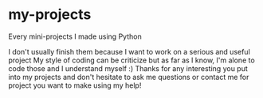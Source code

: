 # my-projects
Every mini-projects I made using Python

I don't usually finish them because I want to work on a serious and useful project
My style of coding can be criticize but as far as I know, I'm alone to code those and I understand myself :)
Thanks for any interesting you put into my projects and don't hesitate to ask me questions or contact me for project you want to make using my help!
